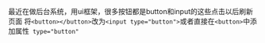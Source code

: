 最近在做后台系统，用ui框架，很多按钮都是button和input的这些点击以后刷新页面
将`<button></button>`改为`<input type="button">`或者直接在`<button>`中添加属性` type="button"`